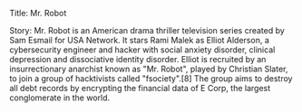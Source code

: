 Title: Mr. Robot

Story: Mr. Robot is an American drama thriller television series created by Sam Esmail for USA Network. It stars Rami Malek as Elliot Alderson, a cybersecurity engineer and hacker with social anxiety disorder, clinical depression and dissociative identity disorder. Elliot is recruited by an insurrectionary anarchist known as "Mr. Robot", played by Christian Slater, to join a group of hacktivists called "fsociety".[8] The group aims to destroy all debt records by encrypting the financial data of E Corp, the largest conglomerate in the world.
